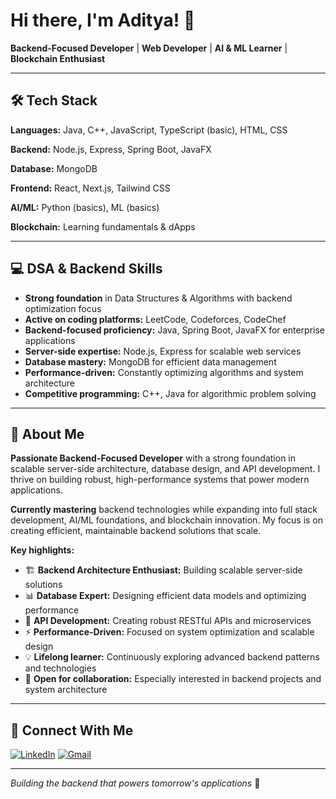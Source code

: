 # Hi there, I'm Aditya! 👋

**Backend-Focused Developer** | **Web Developer** | **AI & ML Learner** | **Blockchain Enthusiast**

---

## 🛠️ Tech Stack

**Languages:** Java, C++, JavaScript, TypeScript (basic), HTML, CSS

**Backend:** Node.js, Express, Spring Boot, JavaFX

**Database:** MongoDB

**Frontend:** React, Next.js, Tailwind CSS

**AI/ML:** Python (basics), ML (basics)

**Blockchain:** Learning fundamentals & dApps

---

## 💻 DSA & Backend Skills

- **Strong foundation** in Data Structures & Algorithms with backend optimization focus
- **Active on coding platforms:** LeetCode, Codeforces, CodeChef
- **Backend-focused proficiency:** Java, Spring Boot, JavaFX for enterprise applications
- **Server-side expertise:** Node.js, Express for scalable web services
- **Database mastery:** MongoDB for efficient data management
- **Performance-driven:** Constantly optimizing algorithms and system architecture
- **Competitive programming:** C++, Java for algorithmic problem solving

---

## 🚀 About Me

**Passionate Backend-Focused Developer** with a strong foundation in scalable server-side architecture, database design, and API development. I thrive on building robust, high-performance systems that power modern applications.

**Currently mastering** backend technologies while expanding into full stack development, AI/ML foundations, and blockchain innovation. My focus is on creating efficient, maintainable backend solutions that scale.

**Key highlights:**
- 🏗️ **Backend Architecture Enthusiast:** Building scalable server-side solutions
- 📊 **Database Expert:** Designing efficient data models and optimizing performance
- 🔗 **API Development:** Creating robust RESTful APIs and microservices
- ⚡ **Performance-Driven:** Focused on system optimization and scalable design
- 💡 **Lifelong learner:** Continuously exploring advanced backend patterns and technologies
- 🤝 **Open for collaboration:** Especially interested in backend projects and system architecture

---

## 🤝 Connect With Me

[![LinkedIn](https://img.shields.io/badge/LinkedIn-0077B5?style=for-the-badge&logo=linkedin&logoColor=white)](https://linkedin.com/in/dityaverma)
[![Gmail](https://img.shields.io/badge/Gmail-D14836?style=for-the-badge&logo=gmail&logoColor=white)](mailto:your.email@gmail.com)

---

*Building the backend that powers tomorrow's applications* 🚀
